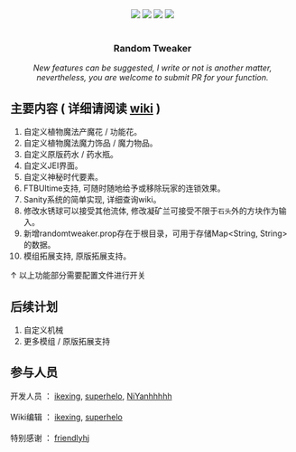 <div align="center">
    <a herf="https://github.com/ikexing-cn/RandomTweaker/issues"> <img src="https://img.shields.io/github/issues/ikexing-cn/RandomTweaker?color=orange&logo=github&style=flat-square"></a>
    <a herf="https://github.com/ikexing-cn/RandomTweaker/network/members"> <img src="https://img.shields.io/github/forks/ikexing-cn/RandomTweaker?color=red&logo=github&style=flat-square"></a>
    <a herf="https://github.com/ikexing-cn/RandomTweaker/stargazers"> <img src="https://img.shields.io/github/stars/ikexing-cn/RandomTweaker?logo=github&style=flat-square"></a>
    <a herf="https://github.com/ikexing-cn/RandomTweaker/blob/master/LICENSE"> <img src="https://img.shields.io/github/license/ikexing-cn/RandomTweaker?color=green&logo=github&style=flat-square"></a>
</div><br />

<div align="center">
    <h3 align="center">Random Tweaker</h3>
    <i> New features can be suggested, I write or not is another matter, nevertheless, you are welcome to submit PR for your function. </i>
</div>

## 主要内容 ( 详细请阅读 [wiki](https://github.com/ikexing-cn/RandomTweaker/wiki) )
1. 自定义植物魔法产魔花 / 功能花。
2. 自定义植物魔法魔力饰品 / 魔力物品。
3. 自定义原版药水 / 药水瓶。
4. 自定义JEI界面。
5. 自定义神秘时代要素。
6. FTBUltime支持, 可随时随地给予或移除玩家的连锁效果。
7. Sanity系统的简单实现, 详细查询wiki。
8. 修改水锈球可以接受其他流体, 修改凝矿兰可接受不限于`石头`外的方块作为输入。
9. 新增randomtweaker.prop存在于根目录，可用于存储Map<String, String>的数据。
10. 模组拓展支持, 原版拓展支持。

↑ 以上功能部分需要配置文件进行开关

## 后续计划
1. 自定义机械
2. 更多模组 / 原版拓展支持

## 参与人员

开发人员 ： [ikexing](https://github.com/ikexing-cn), [superhelo](https://github.com/XHL315), [NiYanhhhhh](https://github.com/NiYanhhhhh) <br /><br />
Wiki编辑 ： [ikexing](https://github.com/ikexing-cn), [superhelo](https://github.com/XHL315) <br /><br />
特别感谢 ： [friendlyhj](https://github.com/friendlyhj)
